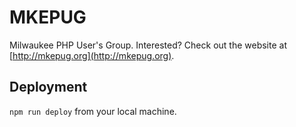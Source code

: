 # MKEPUG

Milwaukee PHP User's Group. Interested? Check out the website at [http://mkepug.org](http://mkepug.org).

## Deployment

`npm run deploy` from your local machine.
